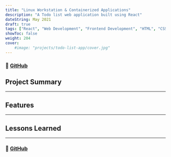 ```yaml
---
title: "Linux Workstation & Containerized Applications"
description: "A Todo list web application built using React"
dateString: May 2021
draft: true
tags: ["React", "Web Development", "Frontend Development", "HTML", "CSS", "JavaScript"]
showToc: false
weight: 204
cover:
    #image: "projects/todo-list-app/cover.jpg"
--- 
```

### 🔗 [GitHub](https://github.com/gabrielaliera/AWS-ECS-EC2-Flask)
## Project Summary
***

## Features
***


## Lessons Learned
***

### 🔗 [GitHub](https://github.com/gabrielaliera/AWS-ECS-EC2-Flask)